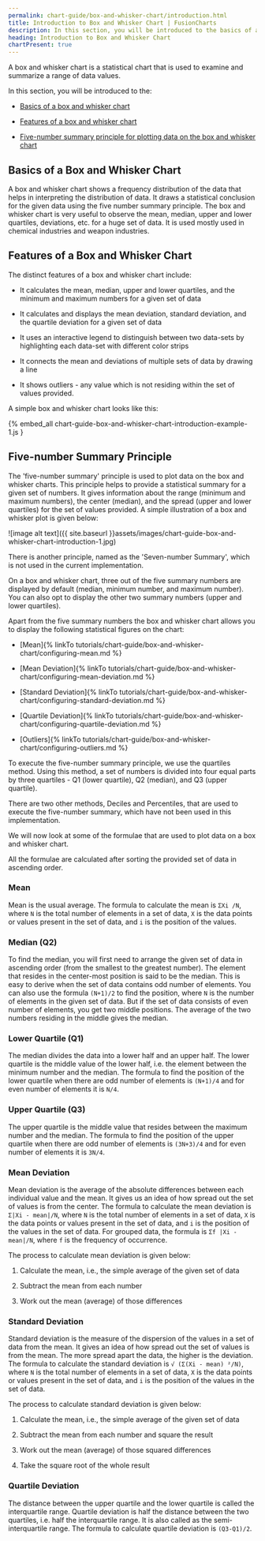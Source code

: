 ```yaml
---
permalink: chart-guide/box-and-whisker-chart/introduction.html
title: Introduction to Box and Whisker Chart | FusionCharts
description: In this section, you will be introduced to the basics of a box and whisker chart, features of a box and whisker chart and five-number summary principle for plotting data on the box and whisker chart.
heading: Introduction to Box and Whisker Chart
chartPresent: true
---
```


A box and whisker chart is a statistical chart that is used to examine and summarize a range of data values.

In this section, you will be introduced to the:

* <a href="{{ site.baseurl }}chart-guide/box-and-whisker-chart/introduction.html#basics-of-a-box-and-whisker-chart">Basics of a box and whisker chart</a>

* <a href="{{ site.baseurl }}chart-guide/box-and-whisker-chart/introduction.html#features-of-a-box-and-whisker-chart">Features of a box and whisker chart</a>

* <a href="{{ site.baseurl }}chart-guide/box-and-whisker-chart/introduction.html#five-number-summary-principle">Five-number summary principle for plotting data on the box and whisker chart</a>

## Basics of a Box and Whisker Chart

A box and whisker chart shows a frequency distribution of the data that helps in interpreting the distribution of data. It draws a statistical conclusion for the given data using the five number summary principle. The box and whisker chart is very useful to observe the mean, median, upper and lower quartiles, deviations, etc. for a huge set of data. It is used mostly used in chemical industries and weapon industries.

## Features of a Box and Whisker Chart

The distinct features of a box and whisker chart include:

* It calculates the mean, median, upper and lower quartiles, and the minimum and maximum numbers for a given set of data

* It calculates and displays the mean deviation, standard deviation, and the quartile deviation for a given set of data

* It uses an interactive legend to distinguish between two data-sets by highlighting each data-set with different color strips

* It connects the mean and deviations of multiple sets of data by drawing a line

* It shows outliers - any value which is not residing within the set of values provided.

A simple box and whisker chart looks like this:

{% embed_all chart-guide-box-and-whisker-chart-introduction-example-1.js }

## Five-number Summary Principle

The 'five-number summary' principle is used to plot data on the box and whisker charts. This principle helps to provide a statistical summary for a given set of numbers. It gives information about the range (minimum and maximum numbers), the center (median), and the spread (upper and lower quartiles) for the set of values provided. A simple illustration of a box and whisker plot is given below:

![image alt text]({{ site.baseurl }}assets/images/chart-guide-box-and-whisker-chart-introduction-1.jpg)

<p class="text-info">There is another principle, named as the 'Seven-number Summary', which is not used in the current implementation.</p>

On a box and whisker chart, three out of the five summary numbers are displayed by default (median, minimum number, and maximum number). You can also opt to display the other two summary numbers (upper and lower quartiles).

Apart from the five summary numbers the box and whisker chart allows you to display the following statistical figures on the chart:

* [Mean]{% linkTo tutorials/chart-guide/box-and-whisker-chart/configuring-mean.md %}

* [Mean Deviation]{% linkTo tutorials/chart-guide/box-and-whisker-chart/configuring-mean-deviation.md %}

* [Standard Deviation]{% linkTo tutorials/chart-guide/box-and-whisker-chart/configuring-standard-deviation.md %}

* [Quartile Deviation]{% linkTo tutorials/chart-guide/box-and-whisker-chart/configuring-quartile-deviation.md %}

* [Outliers]{% linkTo tutorials/chart-guide/box-and-whisker-chart/configuring-outliers.md %}

To execute the five-number summary principle, we use the quartiles method. Using this method, a set of numbers is divided into four equal parts by three quartiles - Q1 (lower quartile), Q2 (median), and Q3 (upper quartile).

<p class="text-info">There are two other methods, Deciles and Percentiles, that are used to execute the five-number summary, which have not been used in this implementation. </p>

We will now look at some of the formulae that are used to plot data on a box and whisker chart.

<p class="text-info">All the formulae are calculated after sorting the provided set of data in ascending order.</p>

### Mean

Mean is the usual average. The formula to calculate the mean is `ΣXi /N`, where `N` is the total number of elements in a set of data, `X` is the data points or values present in the set of data, and `i` is the position of the values.

### Median (Q2)

To find the median, you will first need to arrange the given set of data in ascending order (from the smallest to the greatest number). The element that resides in the center-most position is said to be the median. This is easy to derive when the set of data contains odd number of elements. You can also use the formula `(N+1)/2` to find the position, where `N` is the number of elements in the given set of data. But if the set of data consists of even number of elements, you get two middle positions. The average of the two numbers residing in the middle gives the median.

### Lower Quartile (Q1)

The median divides the data into a lower half and an upper half. The lower quartile is the middle value of the lower half, i.e. the element between the minimum number and the median. The formula to find the position of the lower quartile when there are odd number of elements is `(N+1)/4` and for even number of elements it is `N/4`.

### Upper Quartile (Q3)

The upper quartile is the middle value that resides between the maximum number and the median. The formula to find the position of the upper quartile when there are odd number of elements is `(3N+3)/4` and  for even number of elements it is `3N/4`.

### Mean Deviation

Mean deviation is the average of the absolute differences between each individual value and the mean. It gives us an idea of how spread out the set of values is from the center. The formula to calculate the mean deviation is `Σ|Xi - mean|/N`, where `N` is the total number of elements in a set of data, `X` is the data points or values present in the set of data, and `i` is the position of the values in the set of data. For grouped data, the formula is `Σf |Xi - mean|/N`, where `f` is the frequency of occurrence.

The process to calculate mean deviation is given below:

1. Calculate the mean, i.e., the simple average of the given set of data

2. Subtract the mean from each number

3. Work out the mean (average) of those differences

### Standard Deviation

Standard deviation is the measure of the dispersion of the values in a set of data from the mean. It gives an idea of how spread out the set of values is from the mean. The more spread apart the data, the higher is the deviation. The formula to calculate the standard deviation is `√ (Σ(Xi - mean) ²/N)`, where `N` is the total number of elements in a set of data, `X` is the data points or values present in the set of data, and `i` is the position of the values in the set of data.

The process to calculate standard deviation is given below:

1. Calculate the mean, i.e., the simple average of the given set of data

2. Subtract the mean from each number and square the result

3. Work out the mean (average) of those squared differences

4. Take the square root of the whole result

### Quartile Deviation

The distance between the upper quartile and the lower quartile is called the interquartile range. Quartile deviation is half the distance between the two quartiles, i.e. half the interquartile range. It is also called as the semi-interquartile range. The formula to calculate quartile deviation is `(Q3-Q1)/2`.